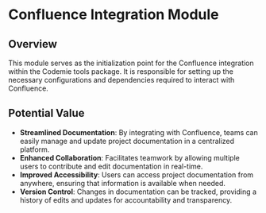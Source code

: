 # Confluence Integration Module

## Overview
This module serves as the initialization point for the Confluence integration within the Codemie tools package. It is responsible for setting up the necessary configurations and dependencies required to interact with Confluence.

## Potential Value
- **Streamlined Documentation**: By integrating with Confluence, teams can easily manage and update project documentation in a centralized platform.
- **Enhanced Collaboration**: Facilitates teamwork by allowing multiple users to contribute and edit documentation in real-time.
- **Improved Accessibility**: Users can access project documentation from anywhere, ensuring that information is available when needed.
- **Version Control**: Changes in documentation can be tracked, providing a history of edits and updates for accountability and transparency.